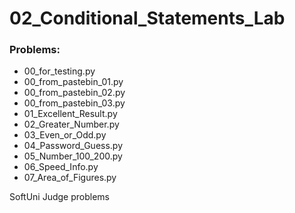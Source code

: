 # 02_Conditional_Statements_Lab

### Problems:
- 00_for_testing.py
- 00_from_pastebin_01.py
- 00_from_pastebin_02.py
- 00_from_pastebin_03.py
- 01_Excellent_Result.py
- 02_Greater_Number.py
- 03_Even_or_Odd.py
- 04_Password_Guess.py
- 05_Number_100_200.py
- 06_Speed_Info.py
- 07_Area_of_Figures.py


SoftUni Judge problems
